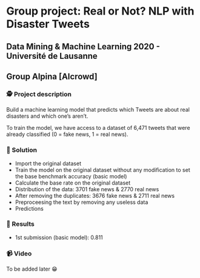 # Group project: Real or Not? NLP with Disaster Tweets
## Data Mining & Machine Learning 2020 - Université de Lausanne
## Group Alpina [AIcrowd]

### 🕵️ Project description

Build a machine learning model that predicts which Tweets are about real disasters and which one’s aren’t.  

To train the model, we have access to a dataset of 6,471 tweets that were already classified (0 = fake news, 1 = real news).  

### 🚀 Solution

- Import the original dataset
- Train the model on the original dataset without any modification to set the base benchmark accuracy (basic model)
- Calculate the base rate on the original dataset
- Distribution of the data: 3701 fake news & 2770 real news
- After removing the duplicates: 3676 fake news & 2711 real news
- Preproceesing the text by removing any useless data
- Predictions

### 🥇 Results

- 1st submission (basic model): 0.811

### 📹 Video

To be added later 😁
